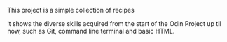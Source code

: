 This project is a simple collection of recipes

it shows the diverse skills acquired from the start of the Odin Project up til now,
such as Git, command line terminal and basic HTML.